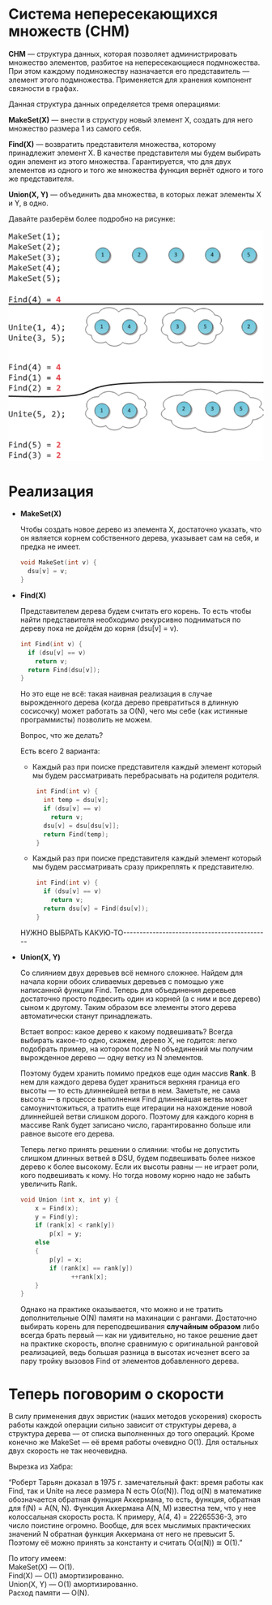 # Система непересекающихся множеств (СНМ)
**СНМ** — структура данных, которая позволяет администрировать множество элементов, разбитое на непересекающиеся подмножества. При этом каждому подмножеству назначается его представитель — элемент этого подмножества. Применяется для хранения компонент связности в графах.

Данная структура данных определяется тремя операциями: 

**MakeSet(X)** — внести в структуру новый элемент X, создать для него множество размера 1 из самого себя.

**Find(X)** — возвратить представителя множества, которому принадлежит элемент X. В качестве представителя мы будем выбирать один элемент из этого множества. Гарантируется, что для двух элементов из одного и того же множества функция вернёт одного и того же представителя.

**Union(X, Y)** — объединить два множества, в которых лежат элементы X и Y, в одно.

Давайте разберём более подробно на рисунке:

<p align="left">
<img src="images/Пример СНМ4.png" alt="Пример СНМ" title="Пример СНМ">
</p>

# Реализация

- **MakeSet(X)**

  Чтобы создать новое дерево из элемента X, достаточно указать, что он является корнем собственного дерева, указывает сам на себя, и предка не имеет.
  ```C
  void MakeSet(int v) {
    dsu[v] = v;
  }
  ```
- **Find(X)**

  Представителем дерева будем считать его корень. То есть чтобы найти представителя необходимо рекурсивно подниматься по дереву пока не дойдём до корня (dsu[v] = v).
  ```C
  int Find(int v) {
    if (dsu[v] == v)
      return v;
    return Find(dsu[v]);
  }
  ```
  Но это еще не всё: такая наивная реализация в случае вырожденного дерева (когда дерево превратиться в длинную сосисочку) может работать за O(N), чего мы себе (как истинные программисты) позволить не можем.

  Вопрос, что же делать?

  Есть всего 2 варианта:

  - Каждый раз при поиске представителя каждый элемент который мы будем рассматривать перебрасывать на родителя родителя.
     ```C
      int Find(int v) {
        int temp = dsu[v];
        if (dsu[v] == v)
          return v;
        dsu[v] = dsu[dsu[v]];
        return Find(temp);
      }
      ```
  - Каждый раз при поиске представителя каждый элемент который мы будем рассматривать сразу прикреплять к представителю.
     ```C
      int Find(int v) {
        if (dsu[v] == v)
          return v;
        return dsu[v] = Find(dsu[v]);
      }
      ```
  НУЖНО ВЫБРАТЬ КАКУЮ-ТО---------------------------------------------

- **Union(X, Y)**

  Со слиянием двух деревьев всё немного сложнее. Найдем для начала корни обоих сливаемых деревьев с помощью уже написанной функции Find. Теперь для объединения деревьев достаточно просто подвесить один из корней (а с ним и все дерево) сыном к другому. Таким образом все элементы этого дерева автоматически станут принадлежать.

  Встает вопрос: какое дерево к какому подвешивать? Всегда выбирать какое-то одно, скажем, дерево X, не годится: легко подобрать пример, на котором после N объединений мы получим вырожденное дерево — одну ветку из N элементов.

  Поэтому будем хранить помимо предков еще один массив **Rank**. В нем для каждого дерева будет храниться верхняя граница его высоты — то есть длиннейшей ветви в нем. Заметьте, не сама высота — в процессе выполнения Find длиннейшая ветвь может самоуничтожиться, а тратить еще итерации на нахождение новой длиннейшей ветви слишком дорого. Поэтому для каждого корня в массиве Rank будет записано число, гарантированно больше или равное высоте его дерева.

  Теперь легко принять решении о слиянии: чтобы не допустить слишком длинных ветвей в DSU, будем подвешивать более низкое дерево к более высокому. Если их высоты равны — не играет роли, кого подвешивать к кому. Но тогда новому корню надо не забыть увеличить Rank.
  ```C
  void Union (int x, int y) {
      x = Find(x);
      y = Find(y);
      if (rank[x] < rank[y])
          p[x] = y;
      else
      {
          p[y] = x;
          if (rank[x] == rank[y])
                ++rank[x];
      }
  }
  ```
  Однако на практике оказывается, что можно и не тратить дополнительные O(N) памяти на махинации с рангами. Достаточно выбирать корень для переподвешивания **случайным образом** либо всегда брать первый — как ни удивительно, но такое решение дает на практике скорость, вполне сравнимую с оригинальной ранговой реализацией, ведь большая разница в высотах исчезнет всего за пару тройку вызовов Find от элементов добавленного дерева.

# Теперь поговорим о скорости

В силу применения двух эвристик (наших методов ускорения) скорость работы каждой операции сильно зависит от структуры дерева, а структура дерева — от списка выполненных до того операций. Кроме конечно же MakeSet — её время работы очевидно O(1). Для остальных двух скорость не так неочевидна.

Вырезка из Хабра:

“Роберт Тарьян доказал в 1975 г. замечательный факт: время работы как Find, так и Unite на лесе размера N есть O(α(N)).
Под α(N) в математике обозначается обратная функция Аккермана, то есть, функция, обратная для f(N) = A(N, N). Функция Аккермана A(N, M) известна тем, что у нее колоссальная скорость роста. К примеру, A(4, 4) = 22265536-3, это число поистине огромно. Вообще, для всех мыслимых практических значений N обратная функция Аккермана от него не превысит 5. Поэтому её можно принять за константу и считать O(α(N)) ≅ O(1).”

По итогу имеем:                                                               
MakeSet(X) — O(1).                                                                                    
Find(X) — O(1) амортизированно.                                                                             
Union(X, Y) — O(1) амортизированно.                                                                   
Расход памяти — O(N).                                           
